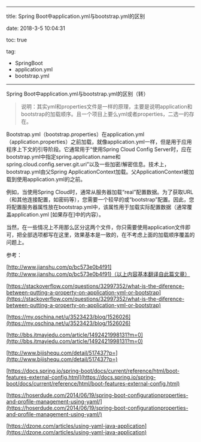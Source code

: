----------
title: Spring Boot中application.yml与bootstrap.yml的区别

date: 2018-3-5 10:04:31

toc: true

tag: 

- SpringBoot
- application.yml
- bootstrap.yml

----------



Spring Boot中application.yml与bootstrap.yml的区别（转）

> 说明：其实yml和properties文件是一样的原理，主要是说明application和bootstrap的加载顺序。且一个项目上要么yml或者properties，二选一的存在。

Bootstrap.yml（bootstrap.properties）在application.yml（application.properties）之前加载，就像application.yml一样，但是用于应用程序上下文的引导阶段。它通常用于“使用Spring Cloud Config Server时，应在bootstrap.yml中指定spring.application.name和spring.cloud.config.server.git.uri”以及一些加密/解密信息。技术上，bootstrap.yml由父Spring ApplicationContext加载。父ApplicationContext被加载到使用application.yml的之前。

例如，当使用Spring Cloud时，通常从服务器加载“real”配置数据。为了获取URL（和其他连接配置，如密码等），您需要一个较早的或“bootstrap”配置。因此，您将配置服务器属性放在bootstrap.yml中，该属性用于加载实际配置数据（通常覆盖application.yml [如果存在]中的内容）。

当然，在一些情况上不用那么区分这两个文件，你只需要使用application文件即可，把全部选项都写在这里，效果基本是一致的，在不考虑上面的加载顺序覆盖的问题上。

<!--more-->

参考：

[http://www.jianshu.com/p/bc573e0b4f91](http://www.jianshu.com/p/bc573e0b4f91)（以上内容基本翻译自此篇文章）

[https://stackoverflow.com/questions/32997352/what-is-the-diference-between-putting-a-property-on-application-yml-or-bootstrap](https://stackoverflow.com/questions/32997352/what-is-the-diference-between-putting-a-property-on-application-yml-or-bootstrap)

[https://my.oschina.net/u/3523423/blog/1526026](https://my.oschina.net/u/3523423/blog/1526026)

[http://bbs.itmayiedu.com/article/1492421998131?m=0](http://bbs.itmayiedu.com/article/1492421998131?m=0)

[http://www.bijishequ.com/detail/517437?p=](http://www.bijishequ.com/detail/517437?p=)

[https://docs.spring.io/spring-boot/docs/current/reference/html/boot-features-external-config.html](https://docs.spring.io/spring-boot/docs/current/reference/html/boot-features-external-config.html)

[https://hoserdude.com/2014/06/19/spring-boot-configurationproperties-and-profile-management-using-yaml/](https://hoserdude.com/2014/06/19/spring-boot-configurationproperties-and-profile-management-using-yaml/)

[https://dzone.com/articles/using-yaml-java-application](https://dzone.com/articles/using-yaml-java-application)
